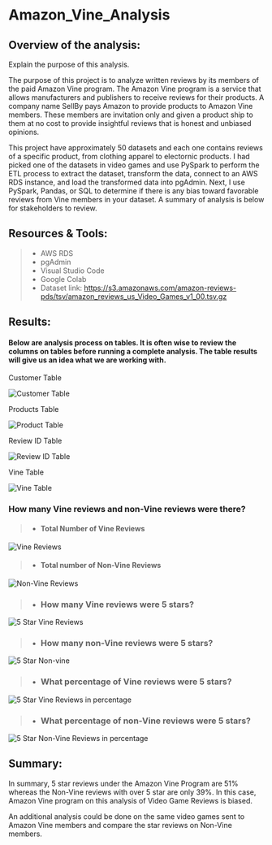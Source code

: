 # Amazon_Vine_Analysis
## Overview of the analysis: 
Explain the purpose of this analysis.

The purpose of this project is to analyze written reviews by its members of the paid Amazon Vine program. The Amazon Vine program is a service that allows manufacturers and publishers to receive reviews for their products. A company name SellBy pays Amazon to provide products to Amazon Vine members. These members are invitation only and given a product ship to them at no cost to provide insightful reviews that is honest and unbiased opinions.

This project have  approximately 50 datasets and each one contains reviews of a specific product, from clothing apparel to electornic products. I had picked one of the datasets in video games and use PySpark to perform the ETL process to extract the dataset, transform the data, connect to an AWS RDS instance, and load the transformed data into pgAdmin. Next, I use PySpark, Pandas, or SQL to determine if there is any bias toward favorable reviews from Vine members in your dataset. A summary of analysis is below for stakeholders to review.


## Resources & Tools: 

> * AWS RDS
> * pgAdmin
> * Visual Studio Code
> * Google Colab
> * Dataset link: https://s3.amazonaws.com/amazon-reviews-pds/tsv/amazon_reviews_us_Video_Games_v1_00.tsv.gz

## Results: 
#### Below are analysis process on tables. It is often wise to review the columns on tables before running a complete analysis. The table results will give us an idea what we are working with. 
Customer Table

![Customer Table](Resources/customer_table.png)

Products Table

![Product Table](Resources/products_table.png)

Review ID Table

![Review ID Table](Resources/review_id_table.png)

Vine Table

![Vine Table](Resources/vine_table.png)


### How many Vine reviews and non-Vine reviews were there?
> * #### Total Number of Vine Reviews
![Vine Reviews](Resources/total_number_of_reviews.png)

> * #### Total number of Non-Vine Reviews
![Non-Vine Reviews](Resources/unpaid__total__number_reviews.png)


> * ### How many Vine reviews were 5 stars? 
![5 Star Vine Reviews](Resources/paid_5star_reviews.png)

> * ### How many non-Vine reviews were 5 stars?
![5 Star Non-vine](Resources/unpaid__5star_reviews.png)

> * ### What percentage of Vine reviews were 5 stars? 
![5 Star Vine Reviews in percentage](Resources/paid_5star_reviews_percentage.png)

> * ### What percentage of non-Vine reviews were 5 stars?
![5 Star Non-Vine Reviews in percentage](Resources/unpaid__5star_reviews_percentage.png)

## Summary: 
In summary, 5 star reviews under the Amazon Vine Program  are 51% whereas the Non-Vine reviews with over 5 star are only 39%. In this case, Amazon Vine program on this analysis of Video Game Reviews is biased.

An additional analysis could be done on the same video games sent to Amazon Vine members and compare the star reviews on Non-Vine members. 

